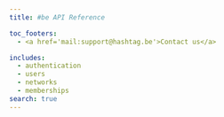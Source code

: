 ```yaml
---
title: #be API Reference

toc_footers:
  - <a href='mail:support@hashtag.be'>Contact us</a>

includes:
  - authentication
  - users
  - networks
  - memberships
search: true
---
```

